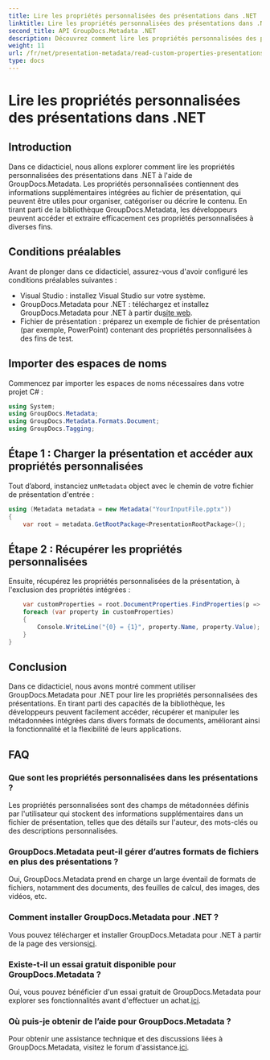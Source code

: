```yaml
---
title: Lire les propriétés personnalisées des présentations dans .NET
linktitle: Lire les propriétés personnalisées des présentations dans .NET
second_title: API GroupDocs.Metadata .NET
description: Découvrez comment lire les propriétés personnalisées des présentations dans .NET à l’aide de GroupDocs.Metadata. Accédez et récupérez efficacement les métadonnées.
weight: 11
url: /fr/net/presentation-metadata/read-custom-properties-presentations/
type: docs
---
```

# Lire les propriétés personnalisées des présentations dans .NET

## Introduction
Dans ce didacticiel, nous allons explorer comment lire les propriétés personnalisées des présentations dans .NET à l'aide de GroupDocs.Metadata. Les propriétés personnalisées contiennent des informations supplémentaires intégrées au fichier de présentation, qui peuvent être utiles pour organiser, catégoriser ou décrire le contenu. En tirant parti de la bibliothèque GroupDocs.Metadata, les développeurs peuvent accéder et extraire efficacement ces propriétés personnalisées à diverses fins.
## Conditions préalables
Avant de plonger dans ce didacticiel, assurez-vous d'avoir configuré les conditions préalables suivantes :
- Visual Studio : installez Visual Studio sur votre système.
-  GroupDocs.Metadata pour .NET : téléchargez et installez GroupDocs.Metadata pour .NET à partir du[site web](https://releases.groupdocs.com/metadata/net/).
- Fichier de présentation : préparez un exemple de fichier de présentation (par exemple, PowerPoint) contenant des propriétés personnalisées à des fins de test.

## Importer des espaces de noms
Commencez par importer les espaces de noms nécessaires dans votre projet C# :
```csharp
using System;
using GroupDocs.Metadata;
using GroupDocs.Metadata.Formats.Document;
using GroupDocs.Tagging;
```
## Étape 1 : Charger la présentation et accéder aux propriétés personnalisées
 Tout d’abord, instanciez un`Metadata` object avec le chemin de votre fichier de présentation d'entrée :
```csharp
using (Metadata metadata = new Metadata("YourInputFile.pptx"))
{
    var root = metadata.GetRootPackage<PresentationRootPackage>();
```
## Étape 2 : Récupérer les propriétés personnalisées
Ensuite, récupérez les propriétés personnalisées de la présentation, à l'exclusion des propriétés intégrées :
```csharp
    var customProperties = root.DocumentProperties.FindProperties(p => !p.Tags.Contains(Tags.Document.BuiltIn));
    foreach (var property in customProperties)
    {
        Console.WriteLine("{0} = {1}", property.Name, property.Value);
    }
}
```

## Conclusion
Dans ce didacticiel, nous avons montré comment utiliser GroupDocs.Metadata pour .NET pour lire les propriétés personnalisées des présentations. En tirant parti des capacités de la bibliothèque, les développeurs peuvent facilement accéder, récupérer et manipuler les métadonnées intégrées dans divers formats de documents, améliorant ainsi la fonctionnalité et la flexibilité de leurs applications.

## FAQ
### Que sont les propriétés personnalisées dans les présentations ?
Les propriétés personnalisées sont des champs de métadonnées définis par l'utilisateur qui stockent des informations supplémentaires dans un fichier de présentation, telles que des détails sur l'auteur, des mots-clés ou des descriptions personnalisées.
### GroupDocs.Metadata peut-il gérer d’autres formats de fichiers en plus des présentations ?
Oui, GroupDocs.Metadata prend en charge un large éventail de formats de fichiers, notamment des documents, des feuilles de calcul, des images, des vidéos, etc.
### Comment installer GroupDocs.Metadata pour .NET ?
 Vous pouvez télécharger et installer GroupDocs.Metadata pour .NET à partir de la page des versions[ici](https://releases.groupdocs.com/metadata/net/).
### Existe-t-il un essai gratuit disponible pour GroupDocs.Metadata ?
 Oui, vous pouvez bénéficier d'un essai gratuit de GroupDocs.Metadata pour explorer ses fonctionnalités avant d'effectuer un achat.[ici](https://releases.groupdocs.com/).
### Où puis-je obtenir de l’aide pour GroupDocs.Metadata ?
 Pour obtenir une assistance technique et des discussions liées à GroupDocs.Metadata, visitez le forum d'assistance.[ici](https://forum.groupdocs.com/c/metadata/14).